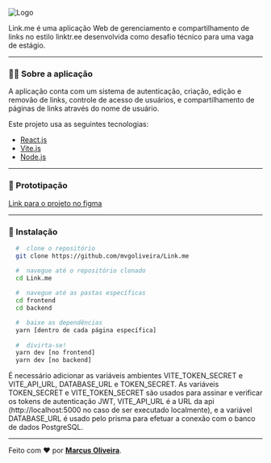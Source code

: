 ![Logo](https://user-images.githubusercontent.com/53785487/214283803-a2de9e5d-3a5b-462b-91ae-ce1ac7c624a9.png)

Link.me é uma aplicação Web de gerenciamento e compartilhamento de links no estilo linktr.ee desenvolvida como desafio técnico para uma vaga de estágio.

---

### :man_technologist: Sobre a aplicação

A aplicação conta com um sistema de autenticação, criação, edição e removão de links, controle de acesso de usuários, e compartilhamento de páginas de links através do nome de usuário.

Este projeto usa as seguintes tecnologias:

- [React.js](https://reactjs.org)
- [Vite.js](https://vitejs.dev)
- [Node.js](https://nodejs.org/en/)

---

### 🎨 Prototipação
[Link para o projeto no figma](https://www.figma.com/file/chosjspfHPO20qYQBgIZrH/LINK.ME?node-id=0%3A1&t=bJUAjiDouA5f2iUN-1)

---

### 📁 Instalação

```bash
  #  clone o repositório
  git clone https://github.com/mvgoliveira/Link.me

  #  navegue até o repositório clonado
  cd Link.me
  
  #  navegue até as pastas específicas
  cd frontend
  cd backend

  #  baixe as dependências
  yarn [dentro de cada página específica]
 
  #  divirta-se!
  yarn dev [no frontend]
  yarn dev [no backend]
```

É necessário adicionar as variáveis ambientes VITE_TOKEN_SECRET e VITE_API_URL, DATABASE_URL e TOKEN_SECRET.
As variáveis TOKEN_SECRET e VITE_TOKEN_SECRET são usados para assinar e verificar os tokens de autenticação JWT, VITE_API_URL é a URL da api (http://localhost:5000 no caso de ser executado localmente), e a variável DATABASE_URL é usado pelo prisma para efetuar a conexão com o banco de dados PostgreSQL.

<hr>

Feito com :hearts: por **[Marcus Oliveira](https://www.linkedin.com/in/marcus-oliveira-3b92011a7/)**.
